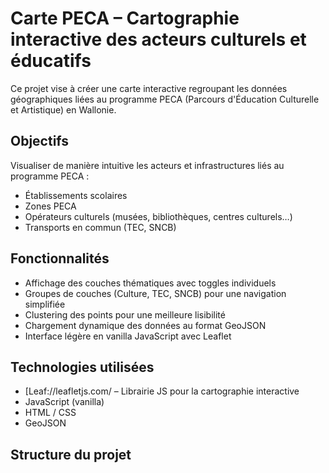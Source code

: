 # Carte PECA – Cartographie interactive des acteurs culturels et éducatifs

Ce projet vise à créer une carte interactive regroupant les données géographiques liées au programme PECA (Parcours d'Éducation Culturelle et Artistique) en Wallonie.

## Objectifs

Visualiser de manière intuitive les acteurs et infrastructures liés au programme PECA :

- Établissements scolaires
- Zones PECA
- Opérateurs culturels (musées, bibliothèques, centres culturels…)
- Transports en commun (TEC, SNCB)

## Fonctionnalités

- Affichage des couches thématiques avec toggles individuels
- Groupes de couches (Culture, TEC, SNCB) pour une navigation simplifiée
- Clustering des points pour une meilleure lisibilité
- Chargement dynamique des données au format GeoJSON
- Interface légère en vanilla JavaScript avec Leaflet

## Technologies utilisées

- [Leaf://leafletjs.com/ – Librairie JS pour la cartographie interactive
- JavaScript (vanilla)
- HTML / CSS
- GeoJSON

## Structure du projet

